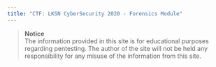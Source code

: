 ```yaml
---
title: "CTF: LKSN CyberSecurity 2020 - Forensics Module"
---
```


> **Notice** <br />
> The information provided in this site is for educational purposes regarding
> pentesting. The author of the site will not be held any responsibility for any
> misuse of the information from this site.

